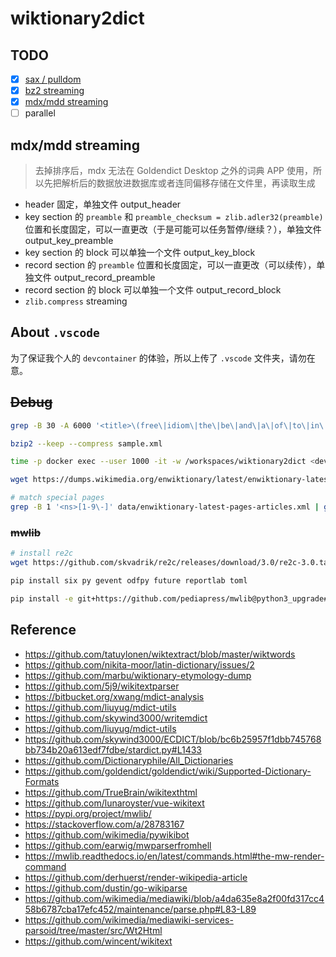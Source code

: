 # wiktionary2dict

## TODO

- [x] [sax / pulldom](https://web.archive.org/web/20150108212346/https://www.ibm.com/developerworks/xml/library/x-tipulldom/index.html)
- [x] [bz2 streaming](https://stackoverflow.com/questions/37172679/reading-first-lines-of-bz2-files-in-python)
- [x] [mdx/mdd streaming](#mdxmdd-streaming)
- [ ] parallel

## mdx/mdd streaming

> 去掉排序后，mdx 无法在 Goldendict Desktop 之外的词典 APP 使用，所以先把解析后的数据放进数据库或者连同偏移存储在文件里，再读取生成

- header 固定，单独文件 output_header
- key section 的 `preamble` 和 `preamble_checksum = zlib.adler32(preamble)` 位置和长度固定，可以一直更改（于是可能可以任务暂停/继续？），单独文件 output_key_preamble
- key section 的 block 可以单独一个文件 output_key_block
- record section 的 `preamble` 位置和长度固定，可以一直更改（可以续传），单独文件 output_record_preamble
- record section 的 block 可以单独一个文件 output_record_block
- `zlib.compress` streaming


## About `.vscode`

为了保证我个人的 `devcontainer` 的体验，所以上传了 `.vscode` 文件夹，请勿在意。

## ~~Debug~~

```sh
grep -B 30 -A 6000 '<title>\(free\|idiom\|the\|be\|and\|a\|of\|to\|in\|for\|have\|you\|let\|make\|get\)<' enwiktionary-latest-pages-articles.xml > sample.xml

bzip2 --keep --compress sample.xml

time -p docker exec --user 1000 -it -w /workspaces/wiktionary2dict <devcontainer> make run

wget https://dumps.wikimedia.org/enwiktionary/latest/enwiktionary-latest-pages-articles.xml.bz2

# match special pages
grep -B 1 '<ns>[1-9\-]' data/enwiktionary-latest-pages-articles.xml | grep -o '<title>[^:]\+:' | sort -nr | uniq
```

### ~~mwlib~~

```sh
# install re2c
wget https://github.com/skvadrik/re2c/releases/download/3.0/re2c-3.0.tar.xz

pip install six py gevent odfpy future reportlab toml

pip install -e git+https://github.com/pediapress/mwlib@python3_upgrade#egg=mwlib
```

## Reference

- https://github.com/tatuylonen/wiktextract/blob/master/wiktwords
- https://github.com/nikita-moor/latin-dictionary/issues/2
- https://github.com/marbu/wiktionary-etymology-dump
- https://github.com/5j9/wikitextparser
- https://bitbucket.org/xwang/mdict-analysis
- https://github.com/liuyug/mdict-utils
- https://github.com/skywind3000/writemdict
- https://github.com/liuyug/mdict-utils
- https://github.com/skywind3000/ECDICT/blob/bc6b25957f1dbb745768bb734b20a613edf7fdbe/stardict.py#L1433
- https://github.com/Dictionaryphile/All_Dictionaries
- https://github.com/goldendict/goldendict/wiki/Supported-Dictionary-Formats
- https://github.com/TrueBrain/wikitexthtml
- https://github.com/lunaroyster/vue-wikitext
- https://pypi.org/project/mwlib/
- https://stackoverflow.com/a/28783167
- https://github.com/wikimedia/pywikibot
- https://github.com/earwig/mwparserfromhell
- https://mwlib.readthedocs.io/en/latest/commands.html#the-mw-render-command
- https://github.com/derhuerst/render-wikipedia-article
- https://github.com/dustin/go-wikiparse
- https://github.com/wikimedia/mediawiki/blob/a4da635e8a2f00fd317cc458b6787cba17efc452/maintenance/parse.php#L83-L89
- https://github.com/wikimedia/mediawiki-services-parsoid/tree/master/src/Wt2Html
- https://github.com/wincent/wikitext